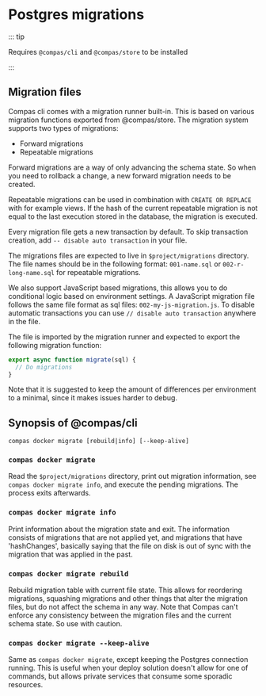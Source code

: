 # Postgres migrations

::: tip

Requires `@compas/cli` and `@compas/store` to be installed

:::

## Migration files

Compas cli comes with a migration runner built-in. This is based on various
migration functions exported from @compas/store. The migration system supports
two types of migrations:

- Forward migrations
- Repeatable migrations

Forward migrations are a way of only advancing the schema state. So when you
need to rollback a change, a new forward migration needs to be created.

Repeatable migrations can be used in combination with `CREATE OR REPLACE` with
for example views. If the hash of the current repeatable migration is not equal
to the last execution stored in the database, the migration is executed.

Every migration file gets a new transaction by default. To skip transaction
creation, add `-- disable auto transaction` in your file.

The migrations files are expected to live in `$project/migrations` directory.
The file names should be in the following format: `001-name.sql` or
`002-r-long-name.sql` for repeatable migrations.

We also support JavaScript based migrations, this allows you to do conditional
logic based on environment settings. A JavaScript migration file follows the
same file format as sql files: `002-my-js-migration.js`. To disable automatic
transactions you can use `// disable auto transaction` anywhere in the file.

The file is imported by the migration runner and expected to export the
following migration function:

```js
export async function migrate(sql) {
  // Do migrations
}
```

Note that it is suggested to keep the amount of differences per environment to a
minimal, since it makes issues harder to debug.

## Synopsis of @compas/cli

`compas docker migrate [rebuild|info] [--keep-alive]`

### `compas docker migrate`

Read the `$project/migrations` directory, print out migration information, see
`compas docker migrate info`, and execute the pending migrations. The process
exits afterwards.

### `compas docker migrate info`

Print information about the migration state and exit. The information consists
of migrations that are not applied yet, and migrations that have 'hashChanges',
basically saying that the file on disk is out of sync with the migration that
was applied in the past.

### `compas docker migrate rebuild`

Rebuild migration table with current file state. This allows for reordering
migrations, squashing migrations and other things that alter the migration
files, but do not affect the schema in any way. Note that Compas can't enforce
any consistency between the migration files and the current schema state. So use
with caution.

### `compas docker migrate --keep-alive`

Same as `compas docker migrate`, except keeping the Postgres connection running.
This is useful when your deploy solution doesn't allow for one of commands, but
allows private services that consume some sporadic resources.

